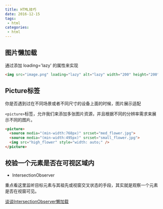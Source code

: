 ```yaml
---
title: HTML技巧
date: 2016-12-15
tags:
 - html
categories: 
 - html
---
```

## 图片懒加载
通过添加 loading='lazy' 的属性来实现

```html
<img src="image.png" loading="lazy" alt="lazy" width="200" height="200" />
```

## Picture标签
你是否遇到过在不同场景或者不同尺寸的设备上面的时候，图片展示适配

```<picture>```标签，允许我们来添加多张图片资源，并且根据不同的分辨率需求来展示不同的图片。

```html
<picture>
  <source media="(min-width:768px)" srcset="med_flower.jpg">
  <source media="(min-width:495px)" srcset="small_flower.jpg">
  <img src="high_flower" style="width: auto;" />
</picture>
```


## 校验一个元素是否在可视区域内

- IntersectionObserver

重点看这里监听目标元素与其祖先或视窗交叉状态的手段，其实就是观察一个元素是否在视窗可见。

[谈谈IntersectionObserver懒加载](https://www.jianshu.com/p/84a86e41eb2b)

